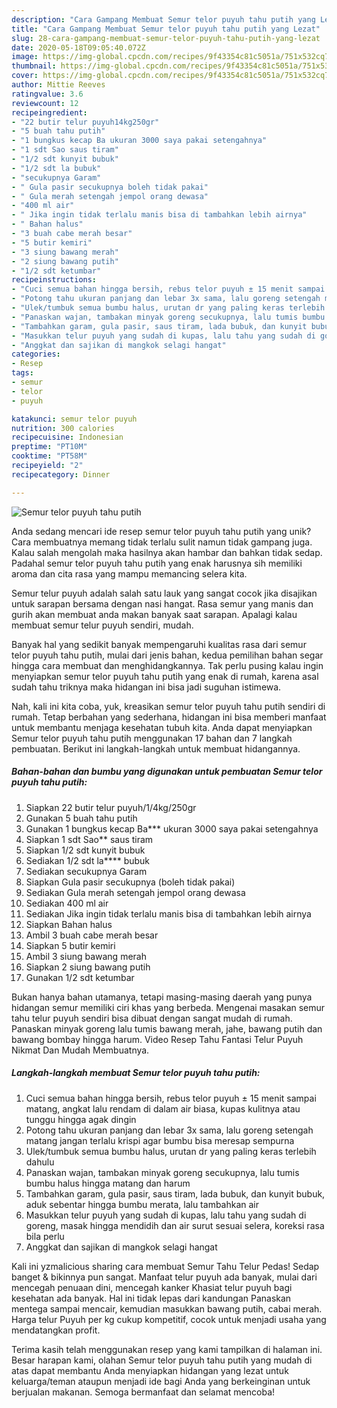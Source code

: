 ```yaml
---
description: "Cara Gampang Membuat Semur telor puyuh tahu putih yang Lezat"
title: "Cara Gampang Membuat Semur telor puyuh tahu putih yang Lezat"
slug: 28-cara-gampang-membuat-semur-telor-puyuh-tahu-putih-yang-lezat
date: 2020-05-18T09:05:40.072Z
image: https://img-global.cpcdn.com/recipes/9f43354c81c5051a/751x532cq70/semur-telor-puyuh-tahu-putih-foto-resep-utama.jpg
thumbnail: https://img-global.cpcdn.com/recipes/9f43354c81c5051a/751x532cq70/semur-telor-puyuh-tahu-putih-foto-resep-utama.jpg
cover: https://img-global.cpcdn.com/recipes/9f43354c81c5051a/751x532cq70/semur-telor-puyuh-tahu-putih-foto-resep-utama.jpg
author: Mittie Reeves
ratingvalue: 3.6
reviewcount: 12
recipeingredient:
- "22 butir telur puyuh14kg250gr"
- "5 buah tahu putih"
- "1 bungkus kecap Ba ukuran 3000 saya pakai setengahnya"
- "1 sdt Sao saus tiram"
- "1/2 sdt kunyit bubuk"
- "1/2 sdt la bubuk"
- "secukupnya Garam"
- " Gula pasir secukupnya boleh tidak pakai"
- " Gula merah setengah jempol orang dewasa"
- "400 ml air"
- " Jika ingin tidak terlalu manis bisa di tambahkan lebih airnya"
- " Bahan halus"
- "3 buah cabe merah besar"
- "5 butir kemiri"
- "3 siung bawang merah"
- "2 siung bawang putih"
- "1/2 sdt ketumbar"
recipeinstructions:
- "Cuci semua bahan hingga bersih, rebus telor puyuh ± 15 menit sampai matang, angkat lalu rendam di dalam air biasa, kupas kulitnya atau tunggu hingga agak dingin"
- "Potong tahu ukuran panjang dan lebar 3x sama, lalu goreng setengah matang jangan terlalu krispi agar bumbu bisa meresap sempurna"
- "Ulek/tumbuk semua bumbu halus, urutan dr yang paling keras terlebih dahulu"
- "Panaskan wajan, tambakan minyak goreng secukupnya, lalu tumis bumbu halus hingga matang dan harum"
- "Tambahkan garam, gula pasir, saus tiram, lada bubuk, dan kunyit bubuk, aduk sebentar hingga bumbu merata, lalu tambahkan air"
- "Masukkan telur puyuh yang sudah di kupas, lalu tahu yang sudah di goreng, masak hingga mendidih dan air surut sesuai selera, koreksi rasa bila perlu"
- "Anggkat dan sajikan di mangkok selagi hangat"
categories:
- Resep
tags:
- semur
- telor
- puyuh

katakunci: semur telor puyuh 
nutrition: 300 calories
recipecuisine: Indonesian
preptime: "PT10M"
cooktime: "PT58M"
recipeyield: "2"
recipecategory: Dinner

---
```



![Semur telor puyuh tahu putih](https://img-global.cpcdn.com/recipes/9f43354c81c5051a/751x532cq70/semur-telor-puyuh-tahu-putih-foto-resep-utama.jpg)

Anda sedang mencari ide resep semur telor puyuh tahu putih yang unik? Cara membuatnya memang tidak terlalu sulit namun tidak gampang juga. Kalau salah mengolah maka hasilnya akan hambar dan bahkan tidak sedap. Padahal semur telor puyuh tahu putih yang enak harusnya sih memiliki aroma dan cita rasa yang mampu memancing selera kita.

Semur telur puyuh adalah salah satu lauk yang sangat cocok jika disajikan untuk sarapan bersama dengan nasi hangat. Rasa semur yang manis dan gurih akan membuat anda makan banyak saat sarapan. Apalagi kalau membuat semur telur puyuh sendiri, mudah.

Banyak hal yang sedikit banyak mempengaruhi kualitas rasa dari semur telor puyuh tahu putih, mulai dari jenis bahan, kedua pemilihan bahan segar hingga cara membuat dan menghidangkannya. Tak perlu pusing kalau ingin menyiapkan semur telor puyuh tahu putih yang enak di rumah, karena asal sudah tahu triknya maka hidangan ini bisa jadi suguhan istimewa.


Nah, kali ini kita coba, yuk, kreasikan semur telor puyuh tahu putih sendiri di rumah. Tetap berbahan yang sederhana, hidangan ini bisa memberi manfaat untuk membantu menjaga kesehatan tubuh kita. Anda dapat menyiapkan Semur telor puyuh tahu putih menggunakan 17 bahan dan 7 langkah pembuatan. Berikut ini langkah-langkah untuk membuat hidangannya.

<!--inarticleads1-->

##### Bahan-bahan dan bumbu yang digunakan untuk pembuatan Semur telor puyuh tahu putih:

1. Siapkan 22 butir telur puyuh/1/4kg/250gr
1. Gunakan 5 buah tahu putih
1. Gunakan 1 bungkus kecap Ba*** ukuran 3000 saya pakai setengahnya
1. Siapkan 1 sdt Sao** saus tiram
1. Siapkan 1/2 sdt kunyit bubuk
1. Sediakan 1/2 sdt la**** bubuk
1. Sediakan secukupnya Garam
1. Siapkan  Gula pasir secukupnya (boleh tidak pakai)
1. Sediakan  Gula merah setengah jempol orang dewasa
1. Sediakan 400 ml air
1. Sediakan  Jika ingin tidak terlalu manis bisa di tambahkan lebih airnya
1. Siapkan  Bahan halus
1. Ambil 3 buah cabe merah besar
1. Siapkan 5 butir kemiri
1. Ambil 3 siung bawang merah
1. Siapkan 2 siung bawang putih
1. Gunakan 1/2 sdt ketumbar


Bukan hanya bahan utamanya, tetapi masing-masing daerah yang punya hidangan semur memiliki ciri khas yang berbeda. Mengenai masakan semur tahu telur puyuh sendiri bisa dibuat dengan sangat mudah di rumah. Panaskan minyak goreng lalu tumis bawang merah, jahe, bawang putih dan bawang bombay hingga harum. Video Resep Tahu Fantasi Telur Puyuh Nikmat Dan Mudah Membuatnya. 

<!--inarticleads2-->

##### Langkah-langkah membuat Semur telor puyuh tahu putih:

1. Cuci semua bahan hingga bersih, rebus telor puyuh ± 15 menit sampai matang, angkat lalu rendam di dalam air biasa, kupas kulitnya atau tunggu hingga agak dingin
1. Potong tahu ukuran panjang dan lebar 3x sama, lalu goreng setengah matang jangan terlalu krispi agar bumbu bisa meresap sempurna
1. Ulek/tumbuk semua bumbu halus, urutan dr yang paling keras terlebih dahulu
1. Panaskan wajan, tambakan minyak goreng secukupnya, lalu tumis bumbu halus hingga matang dan harum
1. Tambahkan garam, gula pasir, saus tiram, lada bubuk, dan kunyit bubuk, aduk sebentar hingga bumbu merata, lalu tambahkan air
1. Masukkan telur puyuh yang sudah di kupas, lalu tahu yang sudah di goreng, masak hingga mendidih dan air surut sesuai selera, koreksi rasa bila perlu
1. Anggkat dan sajikan di mangkok selagi hangat


Kali ini yzmalicious sharing cara membuat Semur Tahu Telur Pedas! Sedap banget &amp; bikinnya pun sangat. Manfaat telur puyuh ada banyak, mulai dari mencegah penuaan dini, mencegah kanker Khasiat telur puyuh bagi kesehatan ada banyak. Hal ini tidak lepas dari kandungan Panaskan mentega sampai mencair, kemudian masukkan bawang putih, cabai merah. Harga telur Puyuh per kg cukup kompetitif, cocok untuk menjadi usaha yang mendatangkan profit. 

Terima kasih telah menggunakan resep yang kami tampilkan di halaman ini. Besar harapan kami, olahan Semur telor puyuh tahu putih yang mudah di atas dapat membantu Anda menyiapkan hidangan yang lezat untuk keluarga/teman ataupun menjadi ide bagi Anda yang berkeinginan untuk berjualan makanan. Semoga bermanfaat dan selamat mencoba!
